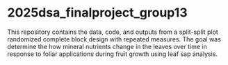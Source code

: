 # 2025dsa_finalproject_group13

This repository contains the data, code, and outputs from a split-split plot randomized complete block design with repeated measures. The goal was determine the how mineral nutrients change in the leaves over time in response to foliar applications during fruit growth using leaf sap analysis. 